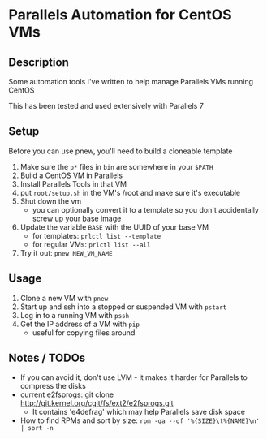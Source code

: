 # Parallels Automation for CentOS VMs

## Description

Some automation tools I've written to help manage Parallels VMs running CentOS

This has been tested and used extensively with Parallels 7

## Setup

Before you can use pnew, you'll need to build a cloneable template

1. Make sure the `p*` files in `bin` are somewhere in your `$PATH`
1. Build a CentOS VM in Parallels
1. Install Parallels Tools in that VM
1. put `root/setup.sh` in the VM's /root and make sure it's executable
1. Shut down the vm 
    * you can optionally convert it to a template so you don't
      accidentally screw up your base image
1. Update the variable `BASE` with the UUID of your base VM
    * for templates: `prlctl list --template`
    * for regular VMs: `prlctl list --all`
1. Try it out: `pnew NEW_VM_NAME`

## Usage

1. Clone a new VM with `pnew`
1. Start up and ssh into a stopped or suspended VM with `pstart`
1. Log in to a running VM with `pssh`
1. Get the IP address of a VM with `pip`
    * useful for copying files around

## Notes / TODOs

* If you can avoid it, don't use LVM - it makes it harder for Parallels
  to compress the disks
* current e2fsprogs: git clone http://git.kernel.org/cgit/fs/ext2/e2fsprogs.git
    * It contains 'e4defrag' which may help Parallels save disk space
* How to find RPMs and sort by size: `rpm -qa --qf '%{SIZE}\t%{NAME}\n' | sort -n`
